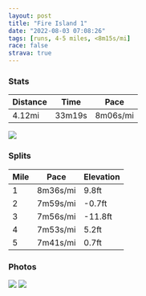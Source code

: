 ```yaml
---
layout: post
title: "Fire Island 1"
date: "2022-08-03 07:08:26"
tags: [runs, 4-5 miles, <8m15s/mi]
race: false
strava: true
---
```


### Stats

| Distance | Time | Pace |
|----------|------|------|
|4.12mi|33m19s|8m06s/mi|

<img src='https://maps.googleapis.com/maps/api/staticmap?maptype=roadmap&path=enc:aabwFr{n}Ll@SFKBMCYOk@Gi@BUhF{Bx@g@@OIe@KoASkAI_@WkBMc@Ku@Ww@S}@K_A]kB_@mGWmB?ODI|@a@\SBE?Ma@mBa@aCi@gCGMEi@_@_CGg@Ka@Ca@[aBOm@OiA]qAy@gFMa@Cg@]yAa@uBOa@g@iDe@iCWaAQ}@Mu@?ODC?Hs@d@oEfBYTARl@dBFDNC~Ay@n@UrAs@\CJZ\`BGXKLIDwD~A_@T?FJ`@Rf@HRXZdEkBNEJB@DFRJn@Rv@r@~EfAdFV~Af@nBXvBNn@TpBZpAFh@t@rCVxA@p@Pj@B\CD]\_@Tc@RCDTzAD|AJpABr@Cf@VjBVp@Ht@p@bDHZVzARn@r@`EDv@b@jBCJQNgCjAeC|@MJEHD\Lt@ZrA`@zCPl@nA`HT|@Lr@N\t@`FPn@Fh@?t@PnALZFK?KGk@m@mBGc@u@cDKs@UgA[}BoA{GsAmGUgBEiAQoABEJGtB}@lB}@f@SPATp@Fb@Fp@ITyAn@yBt@[N_@HSCAGIi@Oq@Ae@p@Yf@MjAi@nBu@PCL`@Rf@Jx@CRo@ReBr@o@N_A`@s@TuB|@oA`@a@Te@Ry@VFKZSb@KjAg@t@Wn@[&key=AIzaSyC1MId7bFpkLXNAaYhBSTb8jLyiSqzbDtM&size=800x800&markers=color:yellow|label:S|40.64801,-73.15402&markers=color:green|label:F|40.64806,-73.15399000000004'>

### Splits

| Mile | Pace | Elevation |
|------|------|-----------|
|1|8m36s/mi|9.8ft|
|2|7m59s/mi|-0.7ft|
|3|7m56s/mi|-11.8ft|
|4|7m53s/mi|5.2ft|
|5|7m41s/mi|0.7ft|

### Photos
<img src='https://dgtzuqphqg23d.cloudfront.net/urg7fvrzQ0AilKf9RW4xaQ_xrBVYJks3AxY_ev2n1Mg-616x768.jpg'>

<img src='https://dgtzuqphqg23d.cloudfront.net/ou5B8jRRJdf_TXDAzy1ChbZ9YZQOAff1n76oKNGKJrQ-614x768.jpg'>
